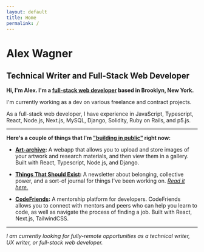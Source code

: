 ```yaml
---
layout: default
title: Home
permalink: /
---
```

# Alex Wagner
## Technical Writer and Full-Stack Web Developer

**Hi, I'm Alex. I'm a [full-stack web developer](https://github.com/alexdwagner) based in Brooklyn, New York.**

I'm currently working as a dev on various freelance and contract projects. 

As a full-stack web developer, I have experience in JavaScript, Typescript, React, Node.js, Next.js, MySQL, Django, Solidity, Ruby on Rails, and p5.js.

---

**Here's a couple of things that I'm ["building in public"](https://publiclab.co/building-in-public/what-is-it) right now:**

* **[Art-archive](https://github.com/alexdwagner/art-archive):** A webapp that allows you to upload and store images of your artwork and research materials, and then view them in a gallery. Built with React, Typescript, Node.js, and Django. 

* **[Things That Should Exist](https://thingsthatshouldexist.substack.com/):** A newsletter about belonging, collective power, and a sort-of journal for things I've been working on. *[Read it here.](https://thingsthatshouldexist.substack.com/archive)*

* **[CodeFriends](https://github.com/alexdwagner/code-friends):** A mentorship platform for developers. CodeFriends allows you to connect with mentors and peers who can help you learn to code, as well as navigate the process of finding a job. Built with React, Next.js, TailwindCSS.

---

*I am currently looking for fully-remote opportunities as a technical writer, UX writer, or full-stack web developer.*
 
